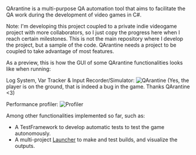 QArantine is a multi-purpose QA automation tool that aims to facilitate the QA work during the development of video games in C#.

Note: I'm developing this project coupled to a private indie videogame project with more collaborators, so I just copy the progress here when I reach certain milestones. This is not the main repository where I develop the project, but a sample of the code. QArantine needs a project to be coupled to take advantage of most features.

As a preview, this is how the GUI of some QArantine functionalities looks like when running:

Log System, Var Tracker & Input Recorder/Simulator:
![QArantine](https://github.com/user-attachments/assets/b4b3ec08-9017-4400-b446-3b07fa4637fc)
(Yes, the player is on the ground, that is indeed a bug in the game. Thanks QArantine <3)

Performance profiler:
![Profiler](https://github.com/user-attachments/assets/c6b64247-bb2c-472e-aeee-2d07295ca160)

Among other functionalities implemented so far, such as:
- A TestFramework to develop automatic tests to test the game autonomously.
- A multi-project [Launcher](https://github.com/Neverah/QArantineLauncher) to make and test builds, and visualize the outputs.

